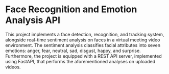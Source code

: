 # Face Recognition and Emotion Analysis API
This project implements a face detection, recognition, and tracking system, alongside real-time sentiment analysis on faces in a virtual meeting video environment. The sentiment analysis classifies facial attributes into seven emotions: anger, fear, neutral, sad, disgust, happy, and surprise. Furthermore, the project is equipped with a REST API server, implemented using FastAPI, that performs the aforementioned analyses on uploaded videos.
